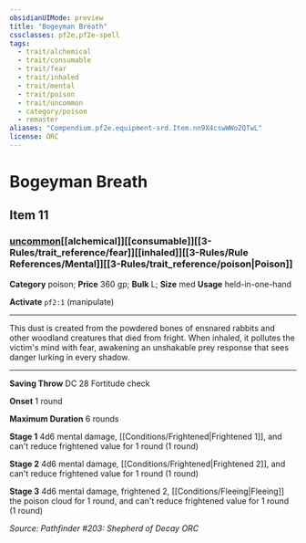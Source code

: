 ```yaml
---
obsidianUIMode: preview
title: "Bogeyman Breath"
cssclasses: pf2e,pf2e-spell
tags:
  - trait/alchemical
  - trait/consumable
  - trait/fear
  - trait/inhaled
  - trait/mental
  - trait/poison
  - trait/uncommon
  - category/poison
  - remaster
aliases: "Compendium.pf2e.equipment-srd.Item.nn9X4cswWWo2QTwL"
license: ORC
---
```

# Bogeyman Breath
## Item 11
### [uncommon](uncommon.md "Uncommon Rarity Trait")[[alchemical]][[consumable]][[3-Rules/trait_reference/fear]][[inhaled]][[3-Rules/Rule References/Mental]][[3-Rules/trait_reference/poison|Poison]]

**Category** poison; 
**Price** 360 gp; 
**Bulk** L; **Size** med
**Usage** held-in-one-hand

**Activate** `pf2:1` (manipulate)

* * *

This dust is created from the powdered bones of ensnared rabbits and other woodland creatures that died from fright. When inhaled, it pollutes the victim's mind with fear, awakening an unshakable prey response that sees danger lurking in every shadow.

* * *

**Saving Throw** DC 28 Fortitude check

**Onset** 1 round

**Maximum Duration** 6 rounds

**Stage 1** 4d6 mental damage, [[Conditions/Frightened|Frightened 1]], and can't reduce frightened value for 1 round (1 round)

**Stage 2** 4d6 mental damage, [[Conditions/Frightened|Frightened 2]], and can't reduce frightened value for 1 round (1 round)

**Stage 3** 4d6 mental damage, frightened 2, [[Conditions/Fleeing|Fleeing]] the poison cloud for 1 round, and can't reduce frightened value for 1 round (1 round)

*Source: Pathfinder #203: Shepherd of Decay*
*ORC*
